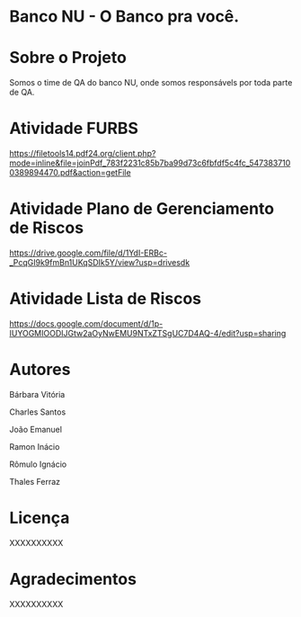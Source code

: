 # Banco NU - O Banco pra você.

# Sobre o Projeto

Somos o time de QA do banco NU, onde somos responsávels por toda parte de QA.

# Atividade FURBS

https://filetools14.pdf24.org/client.php?mode=inline&file=joinPdf_783f2231c85b7ba99d73c6fbfdf5c4fc_5473837100389894470.pdf&action=getFile

# Atividade Plano de Gerenciamento de Riscos

https://drive.google.com/file/d/1YdI-ERBc-_PcqGI9k9fmBn1UKqSDIk5Y/view?usp=drivesdk

# Atividade Lista de Riscos

https://docs.google.com/document/d/1p-IUYOGMIOODIJGtw2aOyNwEMU9NTxZTSgUC7D4AQ-4/edit?usp=sharing

# Autores

Bárbara Vitória

Charles Santos

João Emanuel

Ramon Inácio

Rômulo Ignácio

Thales Ferraz

# Licença
XXXXXXXXXX

# Agradecimentos
XXXXXXXXXX
